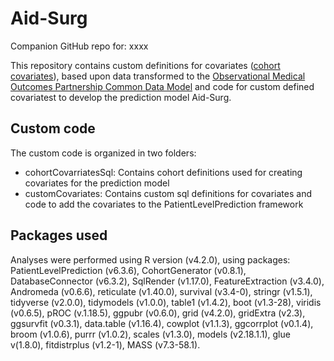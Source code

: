 # Aid-Surg
Companion GitHub repo for: xxxx

This repository contains custom definitions for covariates ([cohort covariates](http://ohdsi.github.io/FeatureExtraction/articles/CreatingCovariatesBasedOnOtherCohorts.html)), based upon data transformed to the [Observational Medical Outcomes Partnership Common Data Model](https://ohdsi.github.io/CommonDataModel/index.html) and code for custom defined covariatest to develop the prediction model Aid-Surg.

## Custom code
The custom code is organized in two folders:

- cohortCovarriatesSql: Contains cohort definitions used for creating covariates for the prediction model
- customCovariates: Contains custom sql definitions for covariates and code to add the covariates to the PatientLevelPrediction framework

## Packages used
Analyses were performed using R version (v4.2.0), using packages: PatientLevelPrediction (v6.3.6), CohortGenerator (v0.8.1), DatabaseConnector (v6.3.2), SqlRender (v1.17.0), FeatureExtraction (v3.4.0), Andromeda (v0.6.6), reticulate (v1.40.0), survival (v3.4-0), stringr (v1.5.1), tidyverse (v2.0.0), tidymodels (v1.0.0), table1 (v1.4.2), boot (v1.3-28), viridis (v0.6.5), pROC (v.1.18.5), ggpubr (v0.6.0), grid (v4.2.0), gridExtra (v2.3), ggsurvfit (v0.3.1), data.table (v1.16.4), cowplot (v1.1.3), ggcorrplot (v0.1.4), broom (v1.0.6), purrr (v1.0.2), scales (v1.3.0), models (v2.18.1.1), glue v(1.8.0), fitdistrplus (v1.2-1), MASS (v7.3-58.1).
